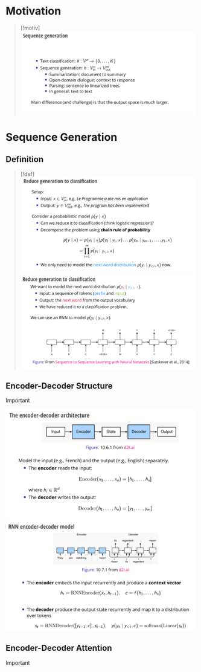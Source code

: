 # Motivation
> [!motiv]
> ![](Machine_Translation.assets/image-20240920104042137.png)



# Sequence Generation
## Definition
> [!def]
> ![](Machine_Translation.assets/image-20240920104238245.png)![](Machine_Translation.assets/image-20240920104307388.png)


## Encoder-Decoder Structure
> [!important]
> ![](Machine_Translation.assets/image-20240920104534136.png)![](Machine_Translation.assets/image-20240920104327712.png)



## Encoder-Decoder Attention
> [!important]


